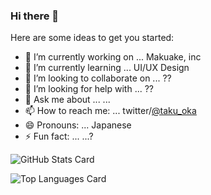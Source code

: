 ### Hi there 👋

Here are some ideas to get you started:

- 🔭 I’m currently working on ... Makuake, inc
- 🌱 I’m currently learning ... UI/UX Design
- 👯 I’m looking to collaborate on ... ??
- 🤔 I’m looking for help with ... ??
- 💬 Ask me about ... ...
- 📫 How to reach me: ... twitter/[@taku_oka](https://twitter.com/taku_oka)
- 😄 Pronouns: ... Japanese
- ⚡ Fun fact: ... ...? 


![GitHub Stats Card](https://github-readme-stats.vercel.app/api?username=takuoka&count_private=true&show_icons=true&theme=radical)

![Top Languages Card](https://github-readme-stats.vercel.app/api/top-langs/?username=takuoka&theme=radical)
